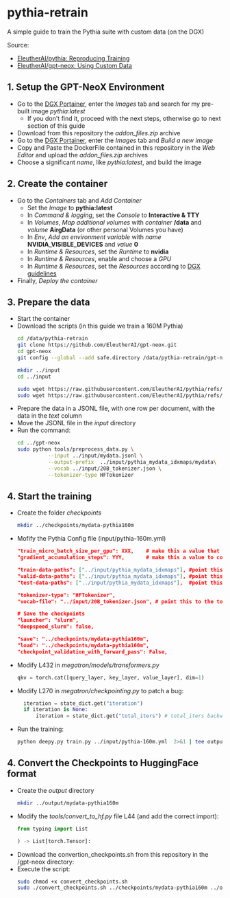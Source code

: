 # pythia-retrain
A simple guide to train the Pythia suite with custom data (on the DGX)

Source: 
 - [EleutherAI/pythia: Reproducing Training](https://github.com/EleutherAI/pythia/tree/main?tab=readme-ov-file#reproducing-training)
 - [EleutherAI/gpt-neox: Using Custom Data](https://github.com/EleutherAI/gpt-neox/tree/v1.0?tab=readme-ov-file#using-custom-data)


## 1. Setup the GPT-NeoX Environment

- Go to the [DGX Portainer](https://10.20.30.114:9443/#!/auth), enter the *Images* tab and search for my pre-built image *pythia:latest*
  - If you don't find it, proceed with the next steps, otherwise go to next section of this guide  
- Download from this repository the *addon_files.zip* archive
- Go to the [DGX Portainer](https://10.20.30.114:9443/#!/auth), enter the *Images* tab and *Build a new image*
- Copy and Paste the DockerFile contained in this repository in the *Web Editor* and upload the *addon_files.zip* archives
- Choose a significant *name*, like *pythia:latest*, and build the image


## 2. Create the container

- Go to the *Containers* tab and *Add Container*
  - Set the *Image* to **pythia:latest**
  - In *Command & logging*, set the *Console* to **Interactive & TTY**
  - In *Volumes*, *Map additional volumes* with *container* **/data** and *volume* **AirgData** (or other personal Volumes you have)
  - In *Env*, *Add an environment variable* with *name* **NVIDIA_VISIBLE_DEVICES** and *value* **0**
  - In *Runtime & Resources*, set the *Runtime* to **nvidia**
  - In *Runtime & Resources*, enable and choose a *GPU*
  - In *Runtime & Resources*, set the *Resources* according to [DGX guidelines](https://elemental-freesia-008.notion.site/GPU-server-DGX-A100-68f768412f2f48ce808937efbe44f796)
- Finally, *Deploy the container*


## 3. Prepare the data

- Start the container
- Download the scripts (in this guide we train a 160M Pythia)
  ```bash
  cd /data/pythia-retrain  
  git clone https://github.com/EleutherAI/gpt-neox.git
  cd gpt-neox
  git config --global --add safe.directory /data/pythia-retrain/gpt-neox

  mkdir ../input
  cd ../input
  
  sudo wget https://raw.githubusercontent.com/EleutherAI/pythia/refs/heads/main/models/160M/pythia-160m.yml
  sudo wget https://raw.githubusercontent.com/EleutherAI/pythia/refs/heads/main/utils/20B_tokenizer.json
- Prepare the data in a JSONL file, with one row per document, with the data in the *text* column 
- Move the JSONL file in the *input* directory
- Run the command:
  ```bash
  cd ../gpt-neox
  sudo python tools/preprocess_data.py \
            --input ../input/mydata.jsonl \
            --output-prefix  ../input/pythia_mydata_idxmaps/mydata\
            --vocab ../input/20B_tokenizer.json \
            --tokenizer-type HFTokenizer

## 4. Start the training

- Create the folder *checkpoints*
  ```bash
  mkdir ../checkpoints/mydata-pythia160m
  
- Mofify the Pythia Config file (input/pythia-160m.yml)
  ```json
  "train_micro_batch_size_per_gpu": XXX,    # make this a value that will fit within your GPU memory
  "gradient_accumulation_steps": YYY,       # make this a value to compensate to make the total batch size: XXX * YYY = 1024

  "train-data-paths": ["../input/pythia_mydata_idxmaps"], #point this to your folder containing the .bin and .idx file
  "valid-data-paths": ["../input/pythia_mydata_idxmaps"], #point this to your folder containing the .bin and .idx file
  "test-data-paths": ["../input/pythia_mydata_idxmaps"],  #point this to your folder containing the .bin and .idx file

  "tokenizer-type": "HFTokenizer",
  "vocab-file": "../input/20B_tokenizer.json", # point this to the tokenizer retrieved

  # Save the checkpoints
  "launcher": "slurm",
  "deepspeed_slurm": false,

  "save": "../checkpoints/mydata-pythia160m",
  "load": "../checkpoints/mydata-pythia160m",
  "checkpoint_validation_with_forward_pass": False,

- Modify L432 in *megatron/models/transformers.py*
    ```python
    qkv = torch.cat([query_layer, key_layer, value_layer], dim=1)

- Modify L270 in *megatron/checkpointing.py* to patch a bug:
  ```python
    iteration = state_dict.get("iteration")
    if iteration is None:
        iteration = state_dict.get("total_iters") # total_iters backward compatible with older checkpoints

- Run the training:
  ```bash
  python deepy.py train.py ../input/pythia-160m.yml  2>&1 | tee output.txt

## 4. Convert the Checkpoints to HuggingFace format

- Create the *output* directory
  ```bash
  mkdir ../output/mydata-pythia160m
  
- Modify the *tools/convert_to_hf.py* file L44 (and add the correct import):
  ```python
  from typing import List

  ) -> List[torch.Tensor]:


- Download the convertion_checkpoints.sh from this repository in the /gpt-neox directory:
- Execute the script:
  ```bash
  sudo chmod +x convert_checkpoints.sh
  sudo ./convert_checkpoints.sh ../checkpoints/mydata-pythia160m ../output/mydata-pythia160m pythia-160m.yml 160M
